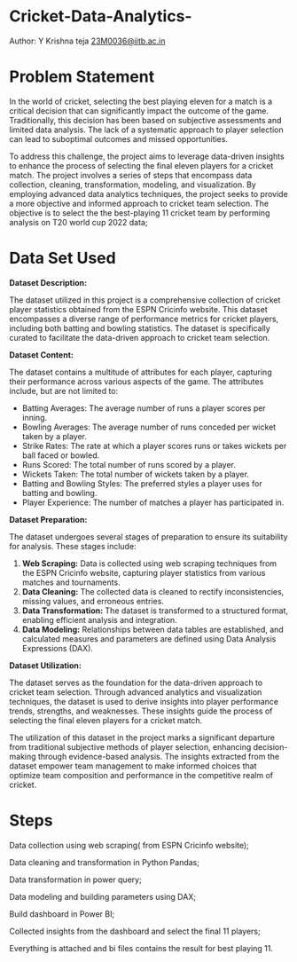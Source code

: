 # Cricket-Data-Analytics-

Author: Y Krishna teja 23M0036@iitb.ac.in

# Problem Statement

In the world of cricket, selecting the best playing eleven for a match is a critical decision that can significantly impact the outcome of the game. Traditionally, this decision has been based on subjective assessments and limited data analysis. The lack of a systematic approach to player selection can lead to suboptimal outcomes and missed opportunities.

To address this challenge, the project aims to leverage data-driven insights to enhance the process of selecting the final eleven players for a cricket match. The project involves a series of steps that encompass data collection, cleaning, transformation, modeling, and visualization. By employing advanced data analytics techniques, the project seeks to provide a more objective and informed approach to cricket team selection.
The objective is to select the the best-playing 11 cricket team by performing analysis on T20 world cup 2022 data;

# Data Set Used
**Dataset Description:**

The dataset utilized in this project is a comprehensive collection of cricket player statistics obtained from the ESPN Cricinfo website. This dataset encompasses a diverse range of performance metrics for cricket players, including both batting and bowling statistics. The dataset is specifically curated to facilitate the data-driven approach to cricket team selection.

**Dataset Content:**

The dataset contains a multitude of attributes for each player, capturing their performance across various aspects of the game. The attributes include, but are not limited to:

- Batting Averages: The average number of runs a player scores per inning.
- Bowling Averages: The average number of runs conceded per wicket taken by a player.
- Strike Rates: The rate at which a player scores runs or takes wickets per ball faced or bowled.
- Runs Scored: The total number of runs scored by a player.
- Wickets Taken: The total number of wickets taken by a player.
- Batting and Bowling Styles: The preferred styles a player uses for batting and bowling.
- Player Experience: The number of matches a player has participated in.

**Dataset Preparation:**

The dataset undergoes several stages of preparation to ensure its suitability for analysis. These stages include:

1. **Web Scraping:** Data is collected using web scraping techniques from the ESPN Cricinfo website, capturing player statistics from various matches and tournaments.
2. **Data Cleaning:** The collected data is cleaned to rectify inconsistencies, missing values, and erroneous entries.
3. **Data Transformation:** The dataset is transformed to a structured format, enabling efficient analysis and integration.
4. **Data Modeling:** Relationships between data tables are established, and calculated measures and parameters are defined using Data Analysis Expressions (DAX).

**Dataset Utilization:**

The dataset serves as the foundation for the data-driven approach to cricket team selection. Through advanced analytics and visualization techniques, the dataset is used to derive insights into player performance trends, strengths, and weaknesses. These insights guide the process of selecting the final eleven players for a cricket match.

The utilization of this dataset in the project marks a significant departure from traditional subjective methods of player selection, enhancing decision-making through evidence-based analysis. The insights extracted from the dataset empower team management to make informed choices that optimize team composition and performance in the competitive realm of cricket.

# Steps

Data collection using web scraping( from ESPN Cricinfo website);

Data cleaning and transformation in Python Pandas;

Data transformation in power query;

Data modeling and building parameters using DAX;

Build dashboard in Power BI;

Collected insights from the dashboard and select the final 11 players;

Everything is attached and bi files contains the result for best playing 11.
